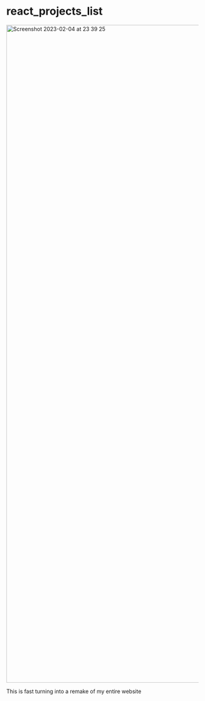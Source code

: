 # react_projects_list

<img width="1722" alt="Screenshot 2023-02-04 at 23 39 25" src="https://user-images.githubusercontent.com/61964090/216776253-517333fa-89dc-4fdd-a526-257c2a1e2fe0.png">

This is fast turning into a remake of my entire website
